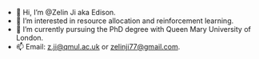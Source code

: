 - 👋 Hi, I’m @Zelin Ji aka Edison.
- 👀 I’m interested in resource allocation and reinforcement learning.
- 🌱 I’m currently pursuing the PhD degree with Queen Mary University of London.
- 📫 Email: z.ji@qmul.ac.uk or zelinji77@gmail.com.

<!---
ZelinJi/ZelinJi is a ✨ special ✨ repository because its `README.md` (this file) appears on your GitHub profile.
You can click the Preview link to take a look at your changes.
--->
